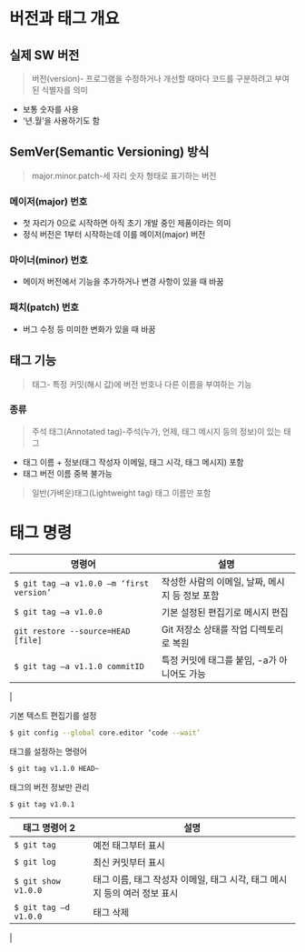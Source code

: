 # 버전과 태그 개요
## 실제 SW 버전
> 버전(version)- 프로그램을 수정하거나 개선할 때마다 코드를 구분하려고 부여된 식별자를 의미
- 보통 숫자를 사용
- ‘년.월’을 사용하기도 함

## SemVer(Semantic Versioning) 방식
> major.minor.patch-세 자리 숫자 형태로 표기하는 버전

### 메이저(major) 번호
-  첫 자리가 0으로 시작하면 아직 초기 개발 중인 제품이라는 의미
- 정식 버전은 1부터 시작하는데 이를 메이저(major) 버전
### 마이너(minor) 번호
- 메이저 버전에서 기능을 추가하거나 변경 사항이 있을 때 바꿈
### 패치(patch) 번호
- 버그 수정 등 미미한 변화가 있을 때 바꿈

## 태그 기능
>태그-
특정 커밋(해시 값)에 버전 번호나 다른 이름을 부여하는 기능
### 종류
> 주석 태그(Annotated tag)-주석(누가, 언제, 태그 메시지 등의 정보)이 있는 태그
- 태그 이름 + 정보(태그 작성자 이메일, 태그 시각, 태그 메시지) 포함
- 태그 버전 이름 중복 불가능

> 일반(가벼운)태그(Lightweight tag)
태그 이름만 포함

# 태그 명령

| 명령어                                  | 설명                                     |
|-----------------------------------------|------------------------------------------|
| `$ git tag –a v1.0.0 –m ‘first version’`                   | 작성한 사람의 이메일, 날짜, 메시지 등 정보 포함 |
| `$ git tag –a v1.0.0`          | 기본 설정된 편집기로 메시지 편집    |
| `git restore --source=HEAD [file]`     | Git 저장소 상태를 작업 디렉토리로 복원    |
| `$ git tag –a v1.1.0 commitID` | 특정 커밋에 태그를 붙임, -a가 아니어도 가능
 |
 
 기본 텍스트 편집기를 설정
 ```bash
$ git config --global core.editor ‘code --wait’
```
 태그를 설정하는 명령어
 ```bash
$ git tag v1.1.0 HEAD~
```
 태그의 버전 정보만 관리
  ```bash
$ git tag v1.0.1
```

| 태그 명령어 2                                  | 설명                                     |
|-----------------------------------------|------------------------------------------|
| `$ git tag`                   |예전 태그부터 표시 |
| `$ git log`          | 최신 커밋부터 표시    |
| `$ git show v1.0.0`     |  태그 이름, 태그 작성자 이메일, 태그 시각, 태그 메시지 등의 여러 정보 표시   |
| `$ git tag –d v1.0.0` | 태그 삭제
 |